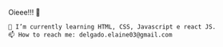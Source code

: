 Oieee!!! 👋

    🌱 I’m currently learning HTML, CSS, Javascript e react JS.
    📫 How to reach me: delgado.elaine03@gmail.com

